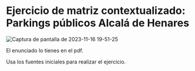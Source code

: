 # Ejercicio de matriz contextualizado: Parkings públicos Alcalá de Henares
![Captura de pantalla de 2023-11-16 19-51-25](https://github.com/profeMelola/Programacion-04-2023-24/assets/91023374/a0a22267-7f4a-4672-98c8-0d5cf94ff539)


El enunciado lo tienes en el pdf.

Usa los fuentes iniciales para realizar el ejercicio.
